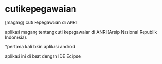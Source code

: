# cutikepegawaian
[magang] cuti kepegawaian di ANRI

aplikasi magang tentang cuti kepegawaian di ANRI (Arsip Nasional Republik Indonesia). 

*pertama kali bikin aplikasi android

aplikasi ini di buat dengan IDE Eclipse

